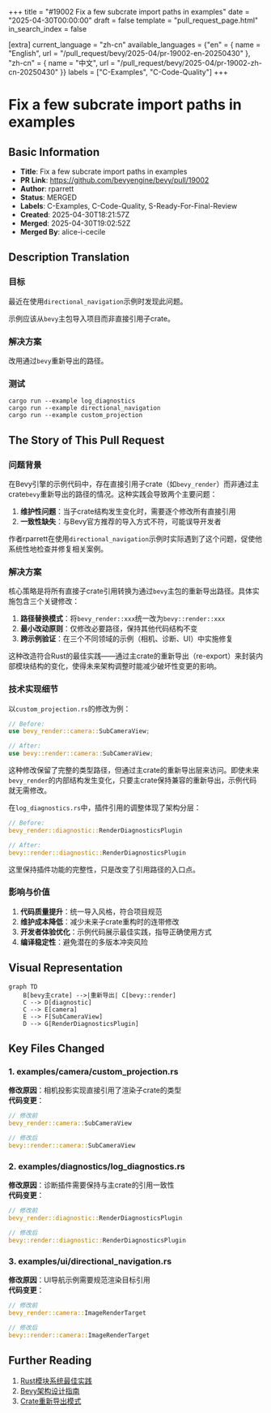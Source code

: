 +++
title = "#19002 Fix a few subcrate import paths in examples"
date = "2025-04-30T00:00:00"
draft = false
template = "pull_request_page.html"
in_search_index = false

[extra]
current_language = "zh-cn"
available_languages = {"en" = { name = "English", url = "/pull_request/bevy/2025-04/pr-19002-en-20250430" }, "zh-cn" = { name = "中文", url = "/pull_request/bevy/2025-04/pr-19002-zh-cn-20250430" }}
labels = ["C-Examples", "C-Code-Quality"]
+++

# Fix a few subcrate import paths in examples

## Basic Information
- **Title**: Fix a few subcrate import paths in examples
- **PR Link**: https://github.com/bevyengine/bevy/pull/19002
- **Author**: rparrett
- **Status**: MERGED
- **Labels**: C-Examples, C-Code-Quality, S-Ready-For-Final-Review
- **Created**: 2025-04-30T18:21:57Z
- **Merged**: 2025-04-30T19:02:52Z
- **Merged By**: alice-i-cecile

## Description Translation
### 目标

最近在使用`directional_navigation`示例时发现此问题。

示例应该从`bevy`主包导入项目而非直接引用子crate。

### 解决方案

改用通过`bevy`重新导出的路径。

### 测试

```
cargo run --example log_diagnostics
cargo run --example directional_navigation
cargo run --example custom_projection
```

## The Story of This Pull Request

### 问题背景
在Bevy引擎的示例代码中，存在直接引用子crate（如`bevy_render`）而非通过主crate`bevy`重新导出的路径的情况。这种实践会导致两个主要问题：

1. **维护性问题**：当子crate结构发生变化时，需要逐个修改所有直接引用
2. **一致性缺失**：与Bevy官方推荐的导入方式不符，可能误导开发者

作者rparrett在使用`directional_navigation`示例时实际遇到了这个问题，促使他系统性地检查并修复相关案例。

### 解决方案
核心策略是将所有直接子crate引用转换为通过`bevy`主包的重新导出路径。具体实施包含三个关键修改：

1. **路径替换模式**：将`bevy_render::xxx`统一改为`bevy::render::xxx`
2. **最小改动原则**：仅修改必要路径，保持其他代码结构不变
3. **跨示例验证**：在三个不同领域的示例（相机、诊断、UI）中实施修复

这种改造符合Rust的最佳实践——通过主crate的重新导出（re-export）来封装内部模块结构的变化，使得未来架构调整时能减少破坏性变更的影响。

### 技术实现细节
以`custom_projection.rs`的修改为例：
```rust
// Before:
use bevy_render::camera::SubCameraView;

// After:
use bevy::render::camera::SubCameraView;
```
这种修改保留了完整的类型路径，但通过主crate的重新导出层来访问。即使未来`bevy_render`的内部结构发生变化，只要主crate保持兼容的重新导出，示例代码就无需修改。

在`log_diagnostics.rs`中，插件引用的调整体现了架构分层：
```rust
// Before:
bevy_render::diagnostic::RenderDiagnosticsPlugin

// After: 
bevy::render::diagnostic::RenderDiagnosticsPlugin
```
这里保持插件功能的完整性，只是改变了引用路径的入口点。

### 影响与价值
1. **代码质量提升**：统一导入风格，符合项目规范
2. **维护成本降低**：减少未来子crate重构时的连带修改
3. **开发者体验优化**：示例代码展示最佳实践，指导正确使用方式
4. **编译稳定性**：避免潜在的多版本冲突风险

## Visual Representation

```mermaid
graph TD
    B[bevy主crate] -->|重新导出| C[bevy::render]
    C --> D[diagnostic]
    C --> E[camera]
    E --> F[SubCameraView]
    D --> G[RenderDiagnosticsPlugin]
```

## Key Files Changed

### 1. examples/camera/custom_projection.rs
**修改原因**：相机投影实现直接引用了渲染子crate的类型  
**代码变更**：
```rust
// 修改前
bevy_render::camera::SubCameraView

// 修改后 
bevy::render::camera::SubCameraView
```

### 2. examples/diagnostics/log_diagnostics.rs
**修改原因**：诊断插件需要保持与主crate的引用一致性  
**代码变更**：
```rust
// 修改前
bevy_render::diagnostic::RenderDiagnosticsPlugin

// 修改后
bevy::render::diagnostic::RenderDiagnosticsPlugin
```

### 3. examples/ui/directional_navigation.rs 
**修改原因**：UI导航示例需要规范渲染目标引用  
**代码变更**：
```rust
// 修改前
bevy_render::camera::ImageRenderTarget

// 修改后
bevy::render::camera::ImageRenderTarget
```

## Further Reading
1. [Rust模块系统最佳实践](https://doc.rust-lang.org/book/ch07-04-bringing-paths-into-scope.html)
2. [Bevy架构设计指南](https://bevyengine.org/learn/book/getting-started/resources/)
3. [Crate重新导出模式](https://github.com/rust-unofficial/patterns/blob/master/patterns/reexport.md)